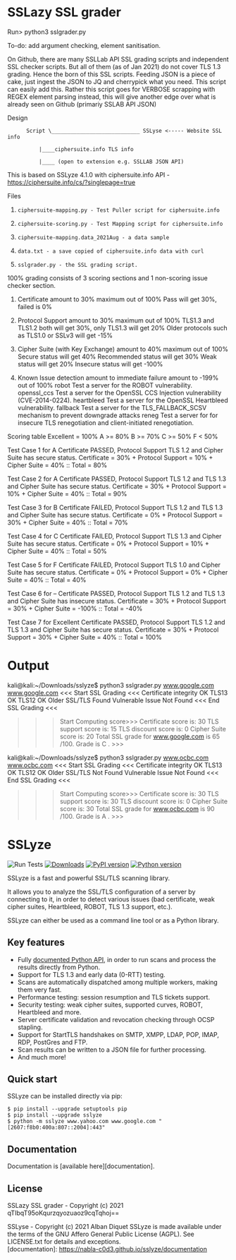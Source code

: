 SSLazy SSL grader
=================

Run> python3 sslgrader.py <domain>

To-do: add argument checking, element sanitisation.    
       
On Github, there are many SSLLab API SSL grading scripts and independent SSL checker scripts.
But all of them (as of Jan 2021) do not cover TLS 1.3 grading. Hence the born of this SSL scripts.
Feeding JSON is a piece of cake, just ingest the JSON to JQ and cherrypick what you need. This script can easily add this.
Rather this script goes for VERBOSE scrapping with REGEX element parsing instead, this will give another edge over what is already seen on Github (primariy SSLAB API JSON)

Design 
       
          Script \____________________________ SSLyse <----- Website SSL info
                                                             
              |____ciphersuite.info TLS info
                                                             
              |____ (open to extension e.g. SSLLAB JSON API)
              
    
This is based on SSLyze 4.1.0 with ciphersuite.info API - https://ciphersuite.info/cs/?singlepage=true

Files
1.     ciphersuite-mapping.py - Test Puller script for ciphersuite.info
2.     ciphersuite-scoring.py - Test Mapping script for ciphersuite.info
3.     ciphersuite-mapping.data_2021Aug - a data sample
4.     data.txt - a save copied of ciphersuite.info data with curl
5.     sslgrader.py - the SSL grading script.
                                                             
    
100% grading consists of 3 scoring sections and 1 non-scoring issue checker section.

1.	Certificate amount to 30% maximum out of 100%
    Pass will get 30%, failed is 0%

2.	Protocol Support amount to 30% maximum out of 100%
    TLS1.3 and TLS1.2 both will get 30%, only TLS1.3 will get 20%
    Older protocols such as TLS1.0 or SSLv3 will get -15%
  
3.	Cipher Suite (with Key Exchange) amount to 40% maximum out of 100%
    Secure status will get 40% 
    Recommended status will get 30% 
    Weak status will get 20%
    Insecure status will get -100%

4.	Known Issue detection amount to immediate failure amount to -199% out of 100%
    robot             	Test a server for the ROBOT vulnerability.
    openssl_ccs       Test a server for the OpenSSL CCS Injection
                       	 vulnerability (CVE-2014-0224).
    heartbleed        Test a server for the OpenSSL Heartbleed
                        	vulnerability.
    fallback          Test a server for the TLS_FALLBACK_SCSV mechanism to
                        prevent downgrade attacks
    reneg             Test a server for for insecure TLS renegotiation and
                        client-initiated renegotiation.

Scoring table
Excellent = 100% 
A	   >= 80%
B	   >= 70% 
C	   >= 50%
F 	   < 50%

Test Case 1 for A
Certificate PASSED, Protocol Support TLS 1.2 and Cipher Suite has secure status.
Certificate = 30% + Protocol Support = 10% + Cipher Suite = 40% :: Total = 80% 

Test Case 2 for A
Certificate PASSED, Protocol Support TLS 1.2 and TLS 1.3 and Cipher Suite has secure status.
Certificate = 30% + Protocol Support = 10% + Cipher Suite = 40% :: Total = 90% 

Test Case 3 for B 
Certificate FAILED, Protocol Support TLS 1.2 and TLS 1.3 and Cipher Suite has secure status.
Certificate = 0% + Protocol Support = 30% + Cipher Suite = 40% :: Total = 70% 

Test Case 4 for C 
Certificate FAILED, Protocol Support TLS 1.3 and Cipher Suite has secure status.
Certificate = 0% + Protocol Support = 10% + Cipher Suite = 40% :: Total = 50% 

Test Case 5 for F 
Certificate FAILED, Protocol Support TLS 1.0 and Cipher Suite has secure status.
Certificate = 0% + Protocol Support = 0% + Cipher Suite = 40% :: Total = 40% 

Test Case 6 for – 
Certificate PASSED, Protocol Support TLS 1.2 and TLS 1.3 and Cipher Suite has insecure status.
Certificate = 30% + Protocol Support = 30% + Cipher Suite = -100% :: Total = -40% 

Test Case 7 for Excellent 
Certificate PASSED, Protocol Support TLS 1.2 and TLS 1.3 and Cipher Suite has secure status.
Certificate = 30% + Protocol Support = 30% + Cipher Suite = 40% :: Total = 100% 

Output
======

kali@kali:~/Downloads/sslyze$ python3 sslgrader.py www.google.com
www.google.com
<<< Start SSL Grading <<<
Certificate integrity OK
TLS13 OK
TLS12 OK
Older SSL/TLS Found
Vulnerable Issue Not Found
<<< End SSL Grading <<<
>>>Start Computing score>>>
Certificate score is: 30
TLS support score is: 15
TLS discount score is: 0
Cipher Suite score is: 20
>>>Total SSL grade for  www.google.com  is  65 /100. Grade is  C . >>>

kali@kali:~/Downloads/sslyze$ python3 sslgrader.py www.ocbc.com
www.ocbc.com
<<< Start SSL Grading <<<
Certificate integrity OK
TLS13 OK
TLS12 OK
Older SSL/TLS Not Found
Vulnerable Issue Not Found
<<< End SSL Grading <<<
>>>Start Computing score>>>
Certificate score is: 30
TLS support score is: 30
TLS discount score is: 0
Cipher Suite score is: 30
>>>Total SSL grade for  www.ocbc.com  is  90 /100. Grade is  A . >>>


SSLyze
======

![Run Tests](https://github.com/nabla-c0d3/sslyze/workflows/Run%20Tests/badge.svg)
[![Downloads](https://pepy.tech/badge/sslyze)](https://pepy.tech/badge/sslyze)
[![PyPI version](https://img.shields.io/pypi/v/sslyze.svg)](https://pypi.org/project/sslyze/)
[![Python version](https://img.shields.io/pypi/pyversions/sslyze.svg)](https://pypi.org/project/sslyze/)

SSLyze is a fast and powerful SSL/TLS scanning library.

It allows you to analyze the SSL/TLS configuration of a server by connecting to it, in order to detect various
issues (bad certificate, weak cipher suites, Heartbleed, ROBOT, TLS 1.3 support, etc.).

SSLyze can either be used as a command line tool or as a Python library.

Key features
------------

* Fully [documented Python API](https://nabla-c0d3.github.io/sslyze/documentation/), in order to run scans and process 
the results directly from Python.
* Support for TLS 1.3 and early data (0-RTT) testing.
* Scans are automatically dispatched among multiple workers, making them very fast.
* Performance testing: session resumption and TLS tickets support.
* Security testing: weak cipher suites, supported curves, ROBOT, Heartbleed and more.
* Server certificate validation and revocation checking through OCSP stapling.
* Support for StartTLS handshakes on SMTP, XMPP, LDAP, POP, IMAP, RDP, PostGres and FTP.
* Scan results can be written to a JSON file for further processing.
* And much more!

Quick start
-----------

SSLyze can be installed directly via pip:

    $ pip install --upgrade setuptools pip
    $ pip install --upgrade sslyze
    $ python -m sslyze www.yahoo.com www.google.com "[2607:f8b0:400a:807::2004]:443"

Documentation
-------------

Documentation is [available here][documentation].

License
-------
SSLazy SSL grader - Copyright (c) 2021 qTIbqT95oKqurzqyozuaoz9cqTqhoj==
       
SSLyse - Copyright (c) 2021 Alban Diquet
SSLyze is made available under the terms of the GNU Affero General Public License (AGPL). See LICENSE.txt for details and exceptions.     
[documentation]: https://nabla-c0d3.github.io/sslyze/documentation
